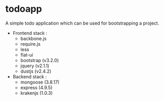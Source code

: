 # todoapp

A simple todo application which can be used for bootstrapping a project.

- Frontend stack : 
  - backbone.js
  - require.js
  - less
  - flat-ui
  - bootstrap (v3.2.0) 
  - jquery (v2.1.1)
  - dustjs (v2.4.2)
- Backend stack : 
  - mongoose (3.8.17)
  - express (4.9.5)
  - krakenjs (1.0.3)
